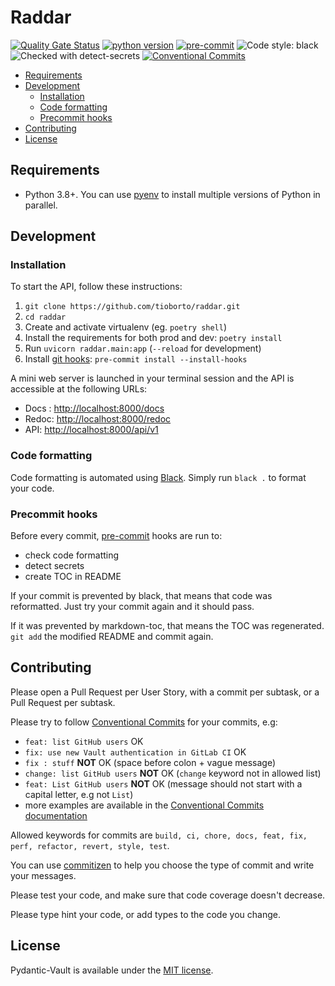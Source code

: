 # Raddar

[![Quality Gate Status](https://sonarcloud.io/api/project_badges/measure?project=Tioborto_raddar&metric=alert_status)](https://sonarcloud.io/dashboard?id=Tioborto_raddar)
[![python version](https://img.shields.io/badge/python-3.8+-brightgreen?logo=python&logoColor=white)](https://github.com/pre-commit/pre-commit)
[![pre-commit](https://img.shields.io/badge/pre--commit-enabled-brightgreen?logo=pre-commit&logoColor=white)](https://github.com/pre-commit/pre-commit)
![Code style: black](https://img.shields.io/badge/code%20style-black-000000.svg)
![Checked with detect-secrets](https://img.shields.io/badge/detect--secrets-checked-lightgrey.svg)
[![Conventional Commits](https://img.shields.io/badge/Conventional%20Commits-1.0.0-yellow.svg)][conventional-commits]

<!-- toc -->

- [Requirements](#requirements)
- [Development](#development)
  * [Installation](#installation)
  * [Code formatting](#code-formatting)
  * [Precommit hooks](#precommit-hooks)
- [Contributing](#contributing)
- [License](#license)

<!-- tocstop -->

## Requirements

- Python 3.8+. You can use [pyenv][pyenv-installation] to install multiple versions of Python in parallel.

## Development

### Installation

To start the API, follow these instructions:

  1. `git clone https://github.com/tioborto/raddar.git`
  2. `cd raddar`
  3. Create and activate virtualenv (eg. `poetry shell`)
  4. Install the requirements for both prod and dev: `poetry install`
  5. Run `uvicorn raddar.main:app` (`--reload` for development)
  6. Install [git hooks][pre-commit]: `pre-commit install --install-hooks`

A mini web server is launched in your terminal session and the API is accessible at the following URLs:

- Docs : <http://localhost:8000/docs>
- Redoc: <http://localhost:8000/redoc>
- API: <http://localhost:8000/api/v1>

### Code formatting

Code formatting is automated using [Black][black]. Simply run `black .` to format your code.

### Precommit hooks

Before every commit, [pre-commit][pre-commit] hooks are run to:

- check code formatting
- detect secrets
- create TOC in README

If your commit is prevented by black, that means that code was reformatted. Just try your commit again and it should pass.

If it was prevented by markdown-toc, that means the TOC was regenerated. `git add` the modified README and commit again.

## Contributing

Please open a Pull Request per User Story, with a commit per subtask, or a Pull Request per subtask.

Please try to follow [Conventional Commits][conventional-commits] for your commits, e.g:

- `feat: list GitHub users` OK
- `fix: use new Vault authentication in GitLab CI` OK
- `fix : stuff` **NOT** OK (space before colon + vague message)
- `change: list GitHub users` **NOT** OK (`change` keyword not in allowed list)
- `feat: List GitHub users` **NOT** OK (message should not start with a capital letter, e.g not `List`)
- more examples are available in the [Conventional Commits documentation][conventional-commits]

Allowed keywords for commits are `build, ci, chore, docs, feat, fix, perf, refactor, revert, style, test`.

You can use [commitizen][commitizen] to help you choose the type of commit and write your messages.

Please test your code, and make sure that code coverage doesn't decrease.

Please type hint your code, or add types to the code you change.

## License

Pydantic-Vault is available under the [MIT license](./LICENSE).

[black]: https://github.com/psf/black
[commitizen]: https://woile.github.io/commitizen/
[conventional-commits]: https://www.conventionalcommits.org/en/v1.0.0/#summary
[detect-secrets]: https://github.com/Yelp/detect-secrets
[fast-api]: https://fastapi.tiangolo.com/python-types/
[pre-commit]: https://pre-commit.com/
[pyenv-installation]: https://github.com/pyenv/pyenv#installation
